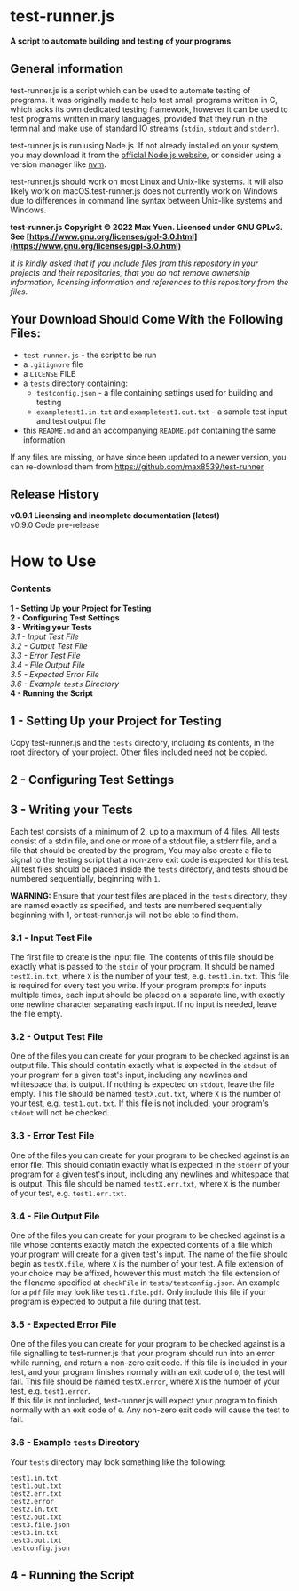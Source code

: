 # test-runner.js
**A script to automate building and testing of your programs**

## General information
test-runner.js is a script which can be used to automate testing of programs. It was originally made to help test small programs written in C, which lacks its own dedicated testing framework, however it can be used to test programs written in many languages, provided that they run in the terminal and make use of standard IO streams (`stdin`, `stdout` and `stderr`).

test-runner.js is run using Node.js. If not already installed on your system, you may download it from the [officlal Node.js website](https://nodejs.org/), or consider using a version manager like [nvm](https://github.com/nvm-sh/nvm).

test-runner.js should work on most Linux and Unix-like systems. It will also likely work on macOS.test-runner.js does not currently work on Windows due to differences in command line syntax between Unix-like systems and Windows.

**test-runner.js Copyright © 2022 Max Yuen. Licensed under GNU GPLv3. See [https://www.gnu.org/licenses/gpl-3.0.html](https://www.gnu.org/licenses/gpl-3.0.html)**

*It is kindly asked that if you include files from this repository in your projects and their repositories, that you do not remove ownership information, licensing information and references to this repository from the files.*

## Your Download Should Come With the Following Files:
- `test-runner.js` - the script to be run
- a `.gitignore` file
- a `LICENSE` FILE
- a `tests` directory containing:
    - `testconfig.json` - a file containing settings used for building and testing
    - `exampletest1.in.txt` and `exampletest1.out.txt` - a sample test input and test output file
- this `README.md` and an accompanying `README.pdf` containing the same information

If any files are missing, or have since been updated to a newer version, you can re-download them from https://github.com/max8539/test-runner

## Release History
**v0.9.1 Licensing and incomplete documentation (latest)**  
v0.9.0 Code pre-release

# How to Use

### Contents

**1 - Setting Up your Project for Testing**  
**2 - Configuring Test Settings**  
**3 - Writing your Tests**  
    *3.1 - Input Test File*  
    *3.2 - Output Test File*  
    *3.3 - Error Test File*  
    *3.4 - File Output File*  
    *3.5 - Expected Error File*  
    *3.6 - Example `tests` Directory*  
**4 - Running the Script**  

## 1 - Setting Up your Project for Testing
Copy test-runner.js and the `tests` directory, including its contents, in the root directory of your project. Other files included need not be copied.  

## 2 - Configuring Test Settings

## 3 - Writing your Tests
Each test consists of a minimum of 2, up to a maximum of 4 files. All tests consist of a stdin file, and one or more of a stdout file, a stderr file, and a file that should be created by the program, You may also create a file to signal to the testing script that a non-zero exit code is expected for this test. All test files should be placed inside the `tests` directory, and tests should be numbered sequentially, beginning with `1`.

**WARNING:** Ensure that your test files are placed in the `tests` directory, they are named exactly as specified, and tests are numbered sequentially beginning with 1, or test-runner.js will not be able to find them.

### 3.1 - Input Test File
The first file to create is the input file. The contents of this file should be exactly what is passed to the `stdin` of your program. It should be named `testX.in.txt`, where `X` is the number of your test, e.g. `test1.in.txt`. This file is required for every test you write.
If your program prompts for inputs multiple times, each input should be placed on a separate line, with exactly one newline character separating each input. If no input is needed, leave the file empty.

### 3.2 - Output Test File
One of the files you can create for your program to be checked against is an output file. This should contatin exactly what is expected in the `stdout` of your program for a given test's input, including any newlines and whitespace that is output. If nothing is expected on `stdout`, leave the file empty. This file should be named `testX.out.txt`, where `X` is the number of your test, e.g. `test1.out.txt`. If this file is not included, your program's `stdout` will not be checked.

### 3.3 - Error Test File
One of the files you can create for your program to be checked against is an error file. This should contatin exactly what is expected in the `stderr` of your program for a given test's input, including any newlines and whitespace that is output. This file should be named `testX.err.txt`, where `X` is the number of your test, e.g. `test1.err.txt`.

### 3.4 - File Output File
One of the files you can create for your program to be checked against is a file whose contents exactly match the expected contents of a file which your program will create for a given test's input. The name of the file should begin as `testX.file`, where `X` is the number of your test. A file extension of your choice may be affixed, however this must match the file extension of the filename specified at `checkFile` in `tests/testconfig.json`. An example for a `pdf` file may look like `test1.file.pdf`. Only include this file if your program is expected to output a file during that test.

### 3.5 - Expected Error File
One of the files you can create for your program to be checked against is a file signalling to test-runner.js that your program should run into an error while running, and return a non-zero exit code. If this file is included in your test, and your program finishes normally with an exit code of `0`, the test will fail. This file should be named `testX.error`, where `X` is the number of your test, e.g. `test1.error`.  
If this file is not included, test-runner.js will expect your program to finish normally with an exit code of `0`. Any non-zero exit code will cause the test to fail.

### 3.6 - Example `tests` Directory
Your `tests` directory may look something like the following:
```
test1.in.txt
test1.out.txt
test2.err.txt
test2.error
test2.in.txt
test2.out.txt
test3.file.json
test3.in.txt
test3.out.txt
testconfig.json
```

## 4 - Running the Script




